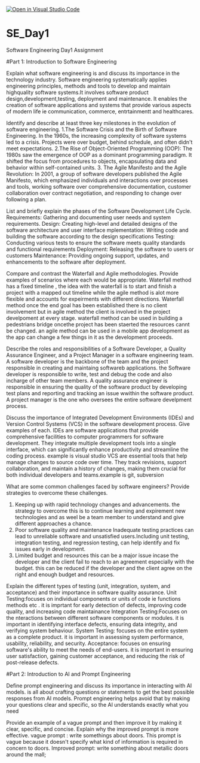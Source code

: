 [![Open in Visual Studio Code](https://classroom.github.com/assets/open-in-vscode-2e0aaae1b6195c2367325f4f02e2d04e9abb55f0b24a779b69b11b9e10269abc.svg)](https://classroom.github.com/online_ide?assignment_repo_id=15567587&assignment_repo_type=AssignmentRepo)
# SE_Day1
Software Engineering Day1 Assignment

#Part 1: Introduction to Software Engineering

Explain what software engineering is and discuss its importance in the technology industry.
Software engineering systematically applies engineering principles, methods and tools to develop and maintain highquality software systems.It involves software product design,development,testing, deployment and maintenance.
It enables the creation of software applications and systems that provide various aspects of modern life ie communication, commerce, entrtainmentt and healthcares.

Identify and describe at least three key milestones in the evolution of software engineering.
1.The Software Crisis and the Birth of Software Engineering. In the 1960s, the increasing complexity of software systems led to a crisis. Projects were over budget, behind schedule, and often didn't meet expectations. 
2.The Rise of Object-Oriented Programming (OOP): The 1980s saw the emergence of OOP as a dominant programming paradigm. It shifted the focus from procedures to objects, encapsulating data and behavior within self-contained units.
3. The Agile Manifesto and the Agile Revolution: In 2001, a group of software developers published the Agile Manifesto, which emphasized individuals and interactions over processes and tools, working software over comprehensive documentation, customer collaboration over contract negotiation, and responding to change over following a plan.   

List and briefly explain the phases of the Software Development Life Cycle.
Requirements: Gathering and documenting user needs and system requirements.
Design: Creating high-level and detailed designs of the software architecture and user interface
mplementation: Writing code and building the software according to the design specifications
Testing: Conducting various tests to ensure the software meets quality standards and functional requirements
Deployment: Releasing the software to users or customers
Maintenance: Providing ongoing support, updates, and enhancements to the software after deployment.

Compare and contrast the Waterfall and Agile methodologies. Provide examples of scenarios where each would be appropriate.
Waterfall method has a fixed timeline , the idea with the waterfall is to start and finish a project with a mapped out timeline while the agile method is alot more flexible and accounts for expeirments  with different directions.
Waterfall method once the end goal has been established there is no client involvement but in agile method the client is involved in the project develpoment at every stage. waterfall method can be used in building a pedestrians bridge oncethe project has been staerted the resources cannt be changed. an agile method can be used in a mobile app development as the app can change a few things in it as the development proceeds. 

Describe the roles and responsibilities of a Software Developer, a Quality Assurance Engineer, and a Project Manager in a software engineering team.
A software developer is the backbone of the team and the project responsible in creating and maintaing softwareb applications. the Software developer is responsible to write, test and debug the code and also incharge of other team members. 
A quality assurance engineer is responsible in ensuring the quality of the software product by developing test plans and reporting and tracking an issue wwithin the software product.
A  project manager is  the one who oversees the  entire software develpment process.

Discuss the importance of Integrated Development Environments (IDEs) and Version Control Systems (VCS) in the software development process. Give examples of each.
 IDEs are software applications that provide comprehensive facilities to computer programmers for software development. They integrate multiple development tools into a single interface, which can significantly enhance productivity and streamline the coding process. example is visual studio
 VCS are essential tools that help manage changes to source code over time. They track revisions, support collaboration, and maintain a history of changes, making them crucial for both individual developers and teams.example is git, subversion
 


What are some common challenges faced by software engineers? Provide strategies to overcome these challenges.
1. Keeping up with rapid technology changes and advancements. the strategy to overcome this is to continue learning and expirement new technologies and as weel be a team member to understand and give different approaches a chance.
2. Poor software quality and maintenance Inadequate testing practices can lead to unreliable software and unsatisfied users.Including unit testing, integration testing, and regression testing, can help identify and fix issues early in development.
3. Limited budget and resources this can be a major issue incase the developer and the client fail to reach to an agreement especially with the budget.  this can be reduced if the developer and the client agree on the right and enough budget and resources.

Explain the different types of testing (unit, integration, system, and acceptance) and their importance in software quality assurance.
Unit Testing:focuses on individual components or units of code ie functions methods etc . it is imprtant for early detection of defects, improving code quality, and increasing code maintainance
Integration Testing:Focuses on the nteractions between different software components or modules. it is important in identifying interface defects, ensuring data integrity, and verifying system behaviour.
System Testing: focuses  on the entire system as a complete product. it is important in assessing system performance, usability, reliability, and security.
Acceptance: focuses on ensuring software's ability to meet the needs of end-users. it is important in ensuring user satisfaction, gaining customer acceptance, and reducing the risk of post-release defects.

#Part 2: Introduction to AI and Prompt Engineering


Define prompt engineering and discuss its importance in interacting with AI models.
 is all about crafting questions or statements to get the best possible responses from AI models. Prompt engineering helps avoid that by making your questions clear and specific, so the AI understands exactly what you need


Provide an example of a vague prompt and then improve it by making it clear, specific, and concise. Explain why the improved prompt is more effective.
vague prompt : write somethings about doors.   This prompt is vague because it doesn't specify what kind of information is required in concern to doors.
Improved prompt: write something about metallic doors around the mall; 
